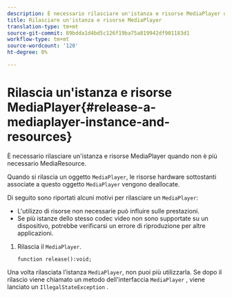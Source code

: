```yaml
---
description: È necessario rilasciare un'istanza e risorse MediaPlayer quando non è più necessario MediaResource.
title: Rilasciare un'istanza e risorse MediaPlayer
translation-type: tm+mt
source-git-commit: 89bdda1d4bd5c126f19ba75a819942df901183d1
workflow-type: tm+mt
source-wordcount: '120'
ht-degree: 0%

---
```



# Rilascia un&#39;istanza e risorse MediaPlayer{#release-a-mediaplayer-instance-and-resources}

È necessario rilasciare un&#39;istanza e risorse MediaPlayer quando non è più necessario MediaResource.

Quando si rilascia un oggetto `MediaPlayer`, le risorse hardware sottostanti associate a questo oggetto `MediaPlayer` vengono deallocate.

Di seguito sono riportati alcuni motivi per rilasciare un `MediaPlayer`:

* L&#39;utilizzo di risorse non necessarie può influire sulle prestazioni.
* Se più istanze dello stesso codec video non sono supportate su un dispositivo, potrebbe verificarsi un errore di riproduzione per altre applicazioni.

1. Rilascia il `MediaPlayer`.

   ```
   function release():void;
   ```

Una volta rilasciata l’istanza `MediaPlayer`, non puoi più utilizzarla. Se dopo il rilascio viene chiamato un metodo dell&#39;interfaccia `MediaPlayer` , viene lanciato un `IllegalStateException` .